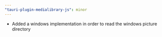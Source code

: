 ```yaml
---
"tauri-plugin-medialibrary-js": minor
---
```


- Added a windows implementation in order to read the windows picture directory
